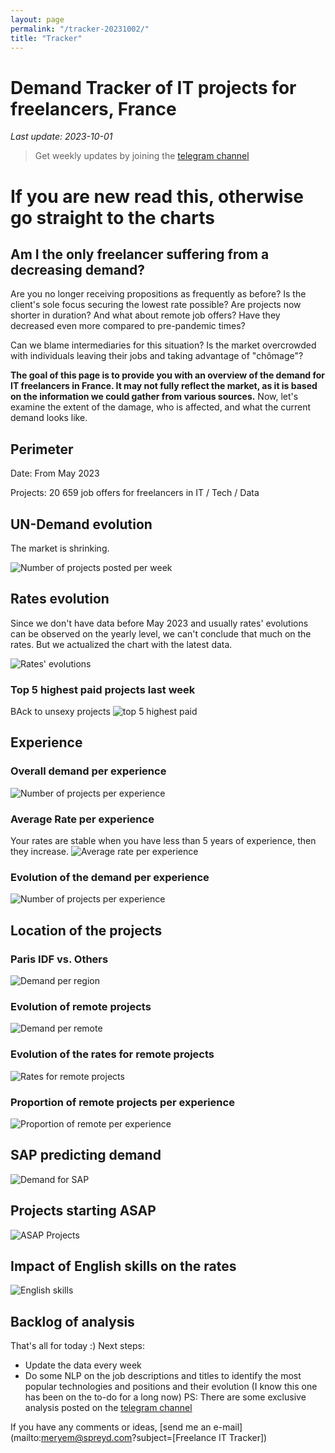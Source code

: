 ```yaml
---
layout: page
permalink: "/tracker-20231002/"
title: "Tracker"
---
```

# Demand Tracker of IT projects for freelancers, France
*Last update: 2023-10-01*
> Get weekly updates by joining the [telegram
> channel](https://t.me/+3y9PJaF335UxYTg0)

# If you are new read this, otherwise go straight to the charts
## Am I the only freelancer suffering from a decreasing demand?

Are you no longer receiving propositions as frequently as before? 
Is the client's sole focus securing the lowest rate possible?
Are projects now shorter in duration?
And what about remote job offers? Have they decreased even more compared to pre-pandemic times? 

Can we blame intermediaries for this situation? 
Is the market overcrowded with individuals leaving their jobs and taking advantage of "chômage"?

**The goal of this page is to provide you with an overview of the demand for IT freelancers in France. It may not fully reflect the market, as it is based on the information we could gather from various sources.**
Now, let's examine the extent of the damage, who is affected, and what the current demand looks like.

## Perimeter
Date: From May 2023

Projects: 20 659 job offers for freelancers in IT / Tech / Data

## UN-Demand evolution
The market is shrinking.

![Number of projects posted per week](/nbmissions_week_20231002.png)

## Rates evolution
Since we don't have data before May 2023 and usually rates' evolutions can be observed on the yearly level, we can't conclude that much on the rates. But we actualized the chart with the latest data.

![Rates' evolutions](/rates_week_20231002.png)

### Top 5 highest paid projects last week
BAck to unsexy projects
![top 5 highest paid](/top5paid_week_20231002.png)

## Experience
### Overall demand per experience
![Number of projects per experience](expedemand_week_20231002.png)

### Average Rate per experience
Your rates are stable when you have less than 5 years of experience, then they increase.
![Average rate per experience](avgrate_expe_20231002.png)

### Evolution of the demand per experience
![Number of projects per experience](/nbmissions_exp_20231002.png)

## Location of the projects
### Paris IDF vs. Others

![Demand per region](/nbmissions_location_20231002.png)

### Evolution of remote projects

![Demand per remote](/nbmissions_remote_20231002.png)

### Evolution of the rates for remote projects

![Rates for remote projects](/ratesremote_week_20231002.png)

### Proportion of remote projects per experience

![Proportion of remote per experience](/remote_experience_week_20231002.png)

## SAP predicting demand

![Demand for SAP ](/sapvsall_week_20231002.png)

## Projects starting ASAP

![ASAP Projects](/asapprojects_week_20231002.png)

## Impact of English skills on the rates

![English skills](/ratesenglish_week_20231002.png)

## Backlog of analysis
That's all for today :)
Next steps: 
- Update the data every week
- Do some NLP on the job descriptions and titles to identify the most popular technologies and positions and their evolution (I know this one has been on the to-do for a long now)
PS: There are some exclusive analysis posted on the [telegram channel](https://t.me/+3y9PJaF335UxYTg0)

If you have any comments or ideas, [send me an e-mail](mailto:meryem@spreyd.com?subject=[Freelance IT Tracker])
